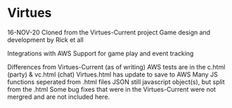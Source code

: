 # Virtues
16-NOV-20
Cloned from the Virtues-Current project
Game design and development by Rick et all

Integrations with AWS
Support for game play and event tracking

Differences from Virtues-Current (as of writing)
    AWS tests are in the c.html (party) & vc.html (chat)
    Virtues.html has update to save to AWS
    Many JS functions seperated from .html files
    JSON still javascript object(s), but split from the .html
    Some bug fixes that were in the Virtues-Current were not mergred and are not included here.
